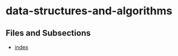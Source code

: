 # data-structures-and-algorithms

## Files and Subsections

- [index](./data-structures-and-algorithms\index.md)
